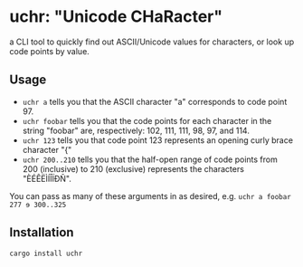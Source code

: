 # uchr: "Unicode CHaRacter"

a CLI tool to quickly find out ASCII/Unicode values for characters, or look up code points by value.

## Usage

- `uchr a` tells you that the ASCII character "a" corresponds to code point 97.
- `uchr foobar` tells you that the code points for each character in the string "foobar" are,
  respectively: 102, 111, 111, 98, 97, and 114.
- `uchr 123` tells you that code point 123 represents an opening curly brace character "{"
- `uchr 200..210` tells you that the half-open range of code points from 200 (inclusive) to 210
  (exclusive) represents the characters "ÈÉÊËÌÍÎÏÐÑ".

You can pass as many of these arguments in as desired, e.g. `uchr a foobar 277 ɘ 300..325`

## Installation

`cargo install uchr`
